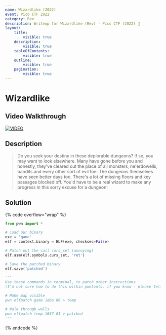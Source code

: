 ```yaml
---
name: Wizardlike (2022)
event: Pico CTF 2022
category: Rev
description: Writeup for Wizardlike (Rev) - Pico CTF (2022) 💜
layout:
    title:
        visible: true
    description:
        visible: true
    tableOfContents:
        visible: true
    outline:
        visible: true
    pagination:
        visible: true
---
```


# Wizardlike

## Video Walkthrough

[![VIDEO](https://img.youtube.com/vi/l6Lt1sWZOUU/0.jpg)](https://youtu.be/l6Lt1sWZOUU?t=1101 "Pico CTF 2022: Wizardlike")

## Description

> Do you seek your destiny in these deplorable dungeons? If so, you may want to look elsewhere. Many have gone before you and honestly, they've cleared out the place of all monsters, ne'erdowells, bandits and every other sort of evil foe. The dungeons themselves have seen better days too. There's a lot of missing floors and key passages blocked off. You'd have to be a real wizard to make any progress in this sorry excuse for a dungeon!

## Solution

{% code overflow="wrap" %}
```py
from pwn import *

# Load our binary
exe = 'game'
elf = context.binary = ELF(exe, checksec=False)

# Patch out the call curs_set (annoying)
elf.asm(elf.symbols.curs_set, 'ret')

# Save the patched binary
elf.save('patched')

'''
Use these commands in terminal, to patch other instructions
(I'm not sure how to do this within pwntools, if you know - please tell me xD)

# Make map visible
pwn elfpatch game 1dba 00 > temp

# Walk through walls
pwn elfpatch temp 1657 01 > patched
'''
```
{% endcode %}
